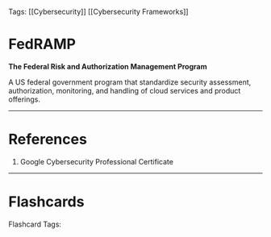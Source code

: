 Tags: [[Cybersecurity]] [[Cybersecurity Frameworks]]
# FedRAMP

**The Federal Risk and Authorization Management Program**

A US federal government program that standardize security assessment, authorization, monitoring, and handling of cloud services and product offerings.

---
# References

1. Google Cybersecurity Professional Certificate

---
# Flashcards

Flashcard Tags: 